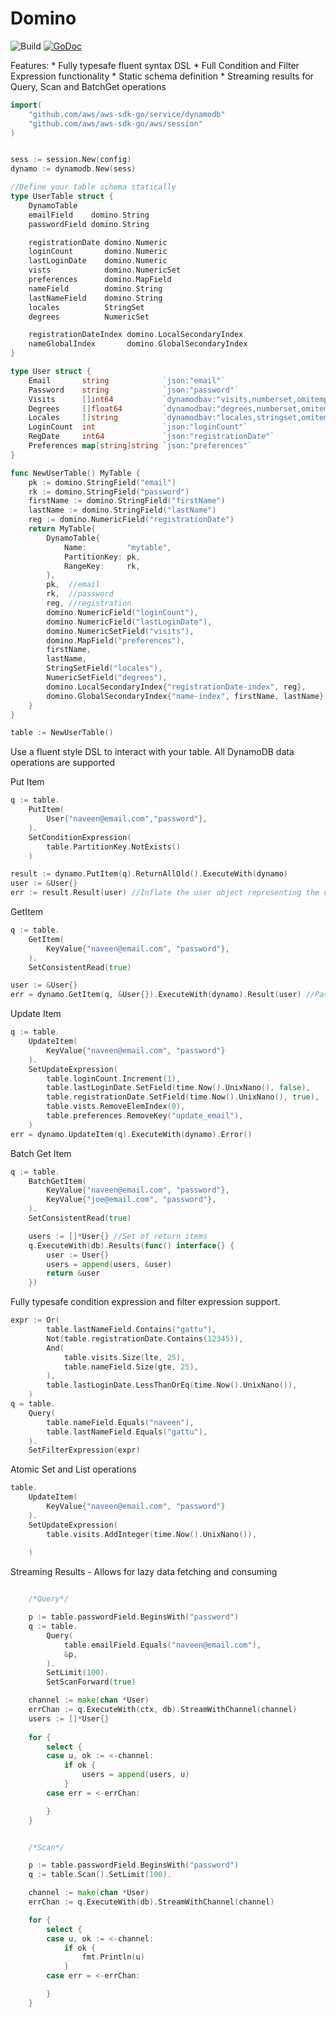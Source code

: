 # Domino
![Build](https://travis-ci.com/vsco/domino.svg?token=LzwQED4R8L5t9bYsDbah&branch=master)
[![GoDoc](https://godoc.org/github.com/vsco/domino?status.svg)](https://godoc.org/github.com/vsco/domino)


Features:
	* Fully typesafe fluent syntax DSL
	* Full Condition and Filter Expression functionality
	* Static schema definition
	* Streaming results for Query, Scan and BatchGet operations


```go
import(
	"github.com/aws/aws-sdk-go/service/dynamodb"
	"github.com/aws/aws-sdk-go/aws/session"
)


sess := session.New(config)
dynamo := dynamodb.New(sess)

//Define your table schema statically
type UserTable struct {
	DynamoTable
	emailField    domino.String
	passwordField domino.String

	registrationDate domino.Numeric
	loginCount       domino.Numeric
	lastLoginDate    domino.Numeric
	vists            domino.NumericSet
	preferences      domino.MapField
	nameField        domino.String
	lastNameField    domino.String
	locales          StringSet
	degrees          NumericSet

	registrationDateIndex domino.LocalSecondaryIndex
	nameGlobalIndex       domino.GlobalSecondaryIndex
}

type User struct {
	Email       string            `json:"email"`
	Password    string            `json:"password"`
	Visits      []int64           `dynamodbav:"visits,numberset,omitempty"`
	Degrees     []float64         `dynamodbav:"degrees,numberset,omitempty"`
	Locales     []string          `dynamodbav:"locales,stringset,omitempty"`
	LoginCount  int               `json:"loginCount"`
	RegDate     int64             `json:"registrationDate"`
	Preferences map[string]string `json:"preferences"`
}

func NewUserTable() MyTable {
	pk := domino.StringField("email")
	rk := domino.StringField("password")
	firstName := domino.StringField("firstName")
	lastName := domino.StringField("lastName")
	reg := domino.NumericField("registrationDate")
	return MyTable{
		DynamoTable{
			Name:         "mytable",
			PartitionKey: pk,
			RangeKey:     rk,
		},
		pk,  //email
		rk,  //password
		reg, //registration
		domino.NumericField("loginCount"),
		domino.NumericField("lastLoginDate"),
		domino.NumericSetField("visits"),
		domino.MapField("preferences"),
		firstName,
		lastName,
		StringSetField("locales"),
		NumericSetField("degrees"),
		domino.LocalSecondaryIndex{"registrationDate-index", reg},
		domino.GlobalSecondaryIndex{"name-index", firstName, lastName},
	}
}

table := NewUserTable()

```

Use a fluent style DSL to interact with your table. All DynamoDB data operations are supported


Put Item
```go
q := table.
	PutItem(
		User{"naveen@email.com","password"},
	).
	SetConditionExpression(
		table.PartitionKey.NotExists()
	)

result := dynamo.PutItem(q).ReturnAllOld().ExecuteWith(dynamo)
user := &User{}
err := result.Result(user) //Inflate the user object representing the old value.
```

GetItem
```go
q := table.
	GetItem(
		KeyValue{"naveen@email.com", "password"},
	).
	SetConsistentRead(true)

user := &User{}
err = dynamo.GetItem(q, &User{}).ExecuteWith(dynamo).Result(user) //Pass in domain object template object

```
Update Item
```go
q := table.
	UpdateItem(
		KeyValue{"naveen@email.com", "password"}
	).
	SetUpdateExpression(
		table.loginCount.Increment(1),
		table.lastLoginDate.SetField(time.Now().UnixNano(), false),
		table.registrationDate.SetField(time.Now().UnixNano(), true),
		table.vists.RemoveElemIndex(0),
		table.preferences.RemoveKey("update_email"),
	)
err = dynamo.UpdateItem(q).ExecuteWith(dynamo).Error()
```

Batch Get Item
```go
q := table.
	BatchGetItem(
		KeyValue{"naveen@email.com", "password"},
		KeyValue{"joe@email.com", "password"},
	).
	SetConsistentRead(true)

	users := []*User{} //Set of return items
	q.ExecuteWith(db).Results(func() interface{} {
		user := User{}
		users = append(users, &user)
		return &user
	})
```


Fully typesafe condition expression and filter expression support.
```go
expr := Or(
		table.lastNameField.Contains("gattu"),
		Not(table.registrationDate.Contains(12345)),
		And(
			table.visits.Size(lte, 25),
			table.nameField.Size(gte, 25),
		),
		table.lastLoginDate.LessThanOrEq(time.Now().UnixNano()),
	)
q = table.
	Query(
		table.nameField.Equals("naveen"),
		table.lastNameField.Equals("gattu"),
	).
	SetFilterExpression(expr)
```

Atomic Set and List operations
```go
table.
	UpdateItem(
		KeyValue{"naveen@email.com", "password"}
	).
	SetUpdateExpression(
		table.visits.AddInteger(time.Now().UnixNano()),
		
	)


```

Streaming Results - Allows for lazy data fetching and consuming

```go

	/*Query*/

	p := table.passwordField.BeginsWith("password")
	q := table.
		Query(
			table.emailField.Equals("naveen@email.com"),
			&p,
		).
		SetLimit(100).
		SetScanForward(true)

	channel := make(chan *User)
	errChan := q.ExecuteWith(ctx, db).StreamWithChannel(channel)
	users := []*User{}
  
	for {
		select {
		case u, ok := <-channel:
			if ok {
				users = append(users, u)
			}
		case err = <-errChan:

		}
	}

```


```go

	/*Scan*/

	p := table.passwordField.BeginsWith("password")
	q := table.Scan().SetLimit(100).

	channel := make(chan *User)
	errChan := q.ExecuteWith(db).StreamWithChannel(channel)

	for {
		select {
		case u, ok := <-channel:
			if ok {
				fmt.Println(u)
			}
		case err = <-errChan:

		}
	}

```


